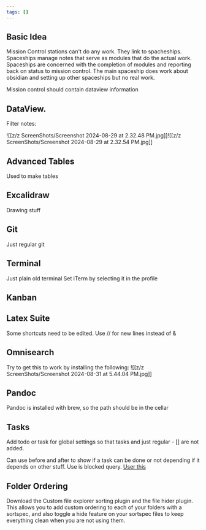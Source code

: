 ```yaml
---
tags: []
---
```

## Basic Idea

Mission Control stations can't do any work.
They link to spacheships.
Spaceships manage notes that serve as modules that do the actual work.
Spaceships are concerned with the completion of modules and reporting back on status to mission control.
The main spaceship does work about obsidian and setting up other spaceships but no real work.

Mission control should contain dataview information
## DataView.
Filter notes: 

![[z/z ScreenShots/Screenshot 2024-08-29 at 2.32.48 PM.jpg]]![[z/z ScreenShots/Screenshot 2024-08-29 at 2.32.54 PM.jpg]]
## Advanced Tables
Used to make tables
## Excalidraw
Drawing stuff
## Git
Just regular git
## Terminal
Just plain old terminal
Set iTerm by selecting it in the profile
## Kanban
## Latex Suite
Some shortcuts need to be edited.
Use // for new lines instead of & 
## Omnisearch
Try to get this to work by installing the following:
![[z/z ScreenShots/Screenshot 2024-08-31 at 5.44.04 PM.jpg]]
## Pandoc
Pandoc is installed with brew, so the path should be in the cellar
## Tasks 
Add todo or task for global settings so that tasks and just regular \- \[\] are not added.

Can use before and after to show if a task can be done or not depending if it depends on other stuff. Use is blocked query. [User this](https://publish.obsidian.md/tasks/Queries/About+Queries)
## Folder Ordering
Download the Custom file explorer sorting plugin and the file hider plugin. 
This allows you to add custom ordering to each of your folders with a sortspec, and also toggle a hide feature on your sortspec files to keep everything clean when you are not using them.
